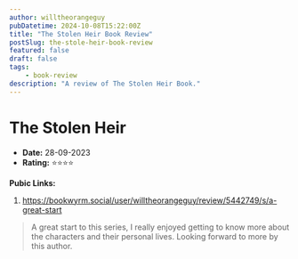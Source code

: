 ```yaml
---
author: willtheorangeguy
pubDatetime: 2024-10-08T15:22:00Z
title: "The Stolen Heir Book Review"
postSlug: the-stole-heir-book-review
featured: false
draft: false
tags:
    - book-review
description: "A review of The Stolen Heir Book."
---
```


# The Stolen Heir

- **Date:** 28-09-2023
- **Rating:** ⭐⭐⭐⭐

**Pubic Links:**

1. https://bookwyrm.social/user/willtheorangeguy/review/5442749/s/a-great-start

> A great start to this series, I really enjoyed getting to know more about the characters and their personal lives. Looking forward to more by this author.
